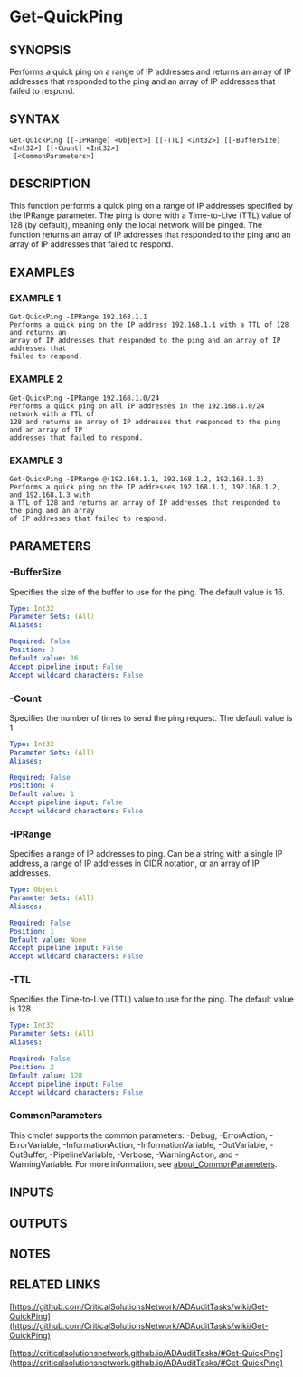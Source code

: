 ﻿---
external help file: ADAuditTasks-help.xml
Module Name: ADAuditTasks
online version: https://github.com/CriticalSolutionsNetwork/ADAuditTasks/wiki/Get-QuickPing
schema: 2.0.0
---

# Get-QuickPing

## SYNOPSIS
Performs a quick ping on a range of IP addresses and returns an array of IP addresses
that responded to the ping and an array of IP addresses that failed to respond.

## SYNTAX

```
Get-QuickPing [[-IPRange] <Object>] [[-TTL] <Int32>] [[-BufferSize] <Int32>] [[-Count] <Int32>]
 [<CommonParameters>]
```

## DESCRIPTION
This function performs a quick ping on a range of IP addresses specified by the IPRange parameter.
The ping is done with a Time-to-Live (TTL) value of 128 (by default), meaning only the local network
will be pinged.
The function returns an array of IP addresses that responded to the ping and an array
of IP addresses that failed to respond.

## EXAMPLES

### EXAMPLE 1
```
Get-QuickPing -IPRange 192.168.1.1
Performs a quick ping on the IP address 192.168.1.1 with a TTL of 128 and returns an
array of IP addresses that responded to the ping and an array of IP addresses that
failed to respond.
```

### EXAMPLE 2
```
Get-QuickPing -IPRange 192.168.1.0/24
Performs a quick ping on all IP addresses in the 192.168.1.0/24 network with a TTL of
128 and returns an array of IP addresses that responded to the ping and an array of IP
addresses that failed to respond.
```

### EXAMPLE 3
```
Get-QuickPing -IPRange @(192.168.1.1, 192.168.1.2, 192.168.1.3)
Performs a quick ping on the IP addresses 192.168.1.1, 192.168.1.2, and 192.168.1.3 with
a TTL of 128 and returns an array of IP addresses that responded to the ping and an array
of IP addresses that failed to respond.
```

## PARAMETERS

### -BufferSize
Specifies the size of the buffer to use for the ping.
The default value is 16.

```yaml
Type: Int32
Parameter Sets: (All)
Aliases:

Required: False
Position: 3
Default value: 16
Accept pipeline input: False
Accept wildcard characters: False
```

### -Count
Specifies the number of times to send the ping request.
The default value is 1.

```yaml
Type: Int32
Parameter Sets: (All)
Aliases:

Required: False
Position: 4
Default value: 1
Accept pipeline input: False
Accept wildcard characters: False
```

### -IPRange
Specifies a range of IP addresses to ping.
Can be a string with a single IP address,
a range of IP addresses in CIDR notation, or an array of IP addresses.

```yaml
Type: Object
Parameter Sets: (All)
Aliases:

Required: False
Position: 1
Default value: None
Accept pipeline input: False
Accept wildcard characters: False
```

### -TTL
Specifies the Time-to-Live (TTL) value to use for the ping.
The default value is 128.

```yaml
Type: Int32
Parameter Sets: (All)
Aliases:

Required: False
Position: 2
Default value: 128
Accept pipeline input: False
Accept wildcard characters: False
```

### CommonParameters
This cmdlet supports the common parameters: -Debug, -ErrorAction, -ErrorVariable, -InformationAction, -InformationVariable, -OutVariable, -OutBuffer, -PipelineVariable, -Verbose, -WarningAction, and -WarningVariable. For more information, see [about_CommonParameters](http://go.microsoft.com/fwlink/?LinkID=113216).

## INPUTS

## OUTPUTS

## NOTES

## RELATED LINKS

[https://github.com/CriticalSolutionsNetwork/ADAuditTasks/wiki/Get-QuickPing](https://github.com/CriticalSolutionsNetwork/ADAuditTasks/wiki/Get-QuickPing)

[https://criticalsolutionsnetwork.github.io/ADAuditTasks/#Get-QuickPing](https://criticalsolutionsnetwork.github.io/ADAuditTasks/#Get-QuickPing)

